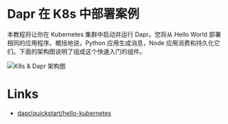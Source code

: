 # Dapr 在 K8s 中部署案例

本教程将让你在 Kubernetes 集群中启动并运行 Dapr。您将从 Hello World 部署相同的应用程序。概括地说，Python 应用生成消息，Node 应用消费和持久化它们。下面的架构图说明了组成这个快速入门的组件。

![K8s & Dapr 架构图](https://pic.imgdb.cn/item/6052edaf524f85ce2937d089.jpg)

# Links

- [dapr/quickstart/hello-kubernetes](https://github.com/dapr/quickstarts/tree/v1.0.0/hello-kubernetes)
